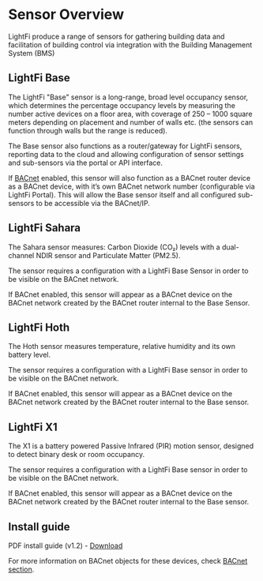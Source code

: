 # Sensor Overview

LightFi produce a range of sensors for gathering building data and facilitation of building control via integration with the Building Management System (BMS)

## LightFi Base

The LightFi "Base" sensor is a long-range, broad level occupancy sensor, which determines the percentage occupancy levels by measuring the number active devices on a floor area, with coverage of 250 – 1000 square meters depending on placement and number of walls etc. (the sensors can function through walls but the range is reduced).

The Base sensor also functions as a router/gateway for LightFi sensors, reporting data to the cloud and allowing configuration of sensor settings and sub-sensors via the portal or API interface.

If [BACnet](BACnet.md) enabled, this sensor will also function as a BACnet router device as a BACnet device, with it’s own BACnet network number (configurable via LightFi Portal). This will allow the Base sensor itself and all configured sub-sensors to be accessible via the BACnet/IP. 

## LightFi Sahara

The Sahara sensor measures: Carbon Dioxide (CO₂) levels with a dual-channel NDIR sensor and Particulate Matter (PM2.5).

The sensor requires a configuration with a LightFi Base Sensor in order to be visible on the BACnet network.

If BACnet enabled, this sensor will appear as a BACnet device on the BACnet network created by the BACnet router internal to the Base Sensor.

## LightFi Hoth

The Hoth sensor measures temperature, relative humidity and its own battery level.

The sensor requires a configuration with a LightFi Base sensor in order to be visible on the BACnet network.

If BACnet enabled, this sensor will appear as a BACnet device on the BACnet network created by the BACnet router internal to the Base sensor.

## LightFi X1

The X1 is a battery powered Passive Infrared (PIR) motion sensor, designed to detect binary desk or room occupancy. 

The sensor requires a configuration with a LightFi Base sensor in order to be visible on the BACnet network.

If BACnet enabled, this sensor will appear as a BACnet device on the BACnet network created by the BACnet router internal to the Base sensor.


## Install guide

PDF install guide (v1.2) - [Download](https://nextcloud.lightfi.io/index.php/s/F7HNYyGYDXkd2P9/download/LightFi_system_install_guide_v1.2.pdf) 

For more information on BACnet objects for these devices, check [BACnet section](./BACnet.md).
